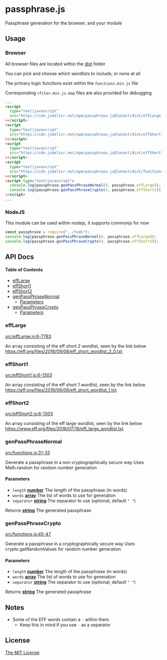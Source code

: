 # passphrase.js

Passphrase generation for the browser, and your module

## Usage

### Browser

All browser files are located within the [dist](./dist) folder

You can pick and choose which wordlists to include, or none at all

The primary logic functions exist within the `functions.min.js` file

Corresponding `<file>.min.js.map` files are also provided for debugging

```html
...
<script
  type="text/javascript"
  src="https://cdn.jsdelivr.net/npm/passphrase.js@latest/dist/effLarge.min.js"
></script>
<script
  type="text/javascript"
  src="https://cdn.jsdelivr.net/npm/passphrase.js@latest/dist/effShort1.min.js"
></script>
<script
  type="text/javascript"
  src="https://cdn.jsdelivr.net/npm/passphrase.js@latest/dist/effShort2.min.js"
></script>
<script
  type="text/javascript"
  src="https://cdn.jsdelivr.net/npm/passphrase.js@latest/dist/functions.min.js"
></script>
<script type="text/javascript">
  console.log(passphrase.genPassPhraseNormal(4, passphrase.effLarge));
  console.log(passphrase.genPassPhraseCrypto(4, passphrase.effShort1));
</script>
...
```

### NodeJS

This module can be used within nodejs, it supports commonjs for now

```js
const passphrase = require("../todo");
console.log(passphrase.genPassPhraseNormal(4, passphrase.effLarge));
console.log(passphrase.genPassPhraseCrypto(4, passphrase.effShort1));
```

## API Docs

<!-- Generated by documentation.js. Update this documentation by updating the source code. -->

#### Table of Contents

- [effLarge](#efflarge)
- [effShort1](#effshort1)
- [effShort2](#effshort2)
- [genPassPhraseNormal](#genpassphrasenormal)
  - [Parameters](#parameters)
- [genPassPhraseCrypto](#genpassphrasecrypto)
  - [Parameters](#parameters-1)

### effLarge

[src/effLarge.js:6-7783](https://github.com/zdzielinski/passphrase.js/blob/7a5d6250b7149196c5c6a4db37a644a1578dfba1/src/effLarge.js#L6-L7783 "Source code on GitHub")

An array consisting of the eff short 2 wordlist, seen by the link below
<https://eff.org/files/2016/09/08/eff_short_wordlist_2_0.txt>

### effShort1

[src/effShort1.js:6-1303](https://github.com/zdzielinski/passphrase.js/blob/7a5d6250b7149196c5c6a4db37a644a1578dfba1/src/effShort1.js#L6-L1303 "Source code on GitHub")

An array consisting of the eff short 1 wordlist, seen by the link below
<https://eff.org/files/2016/09/08/eff_short_wordlist_1.txt>

### effShort2

[src/effShort2.js:6-1303](https://github.com/zdzielinski/passphrase.js/blob/7a5d6250b7149196c5c6a4db37a644a1578dfba1/src/effShort2.js#L6-L1303 "Source code on GitHub")

An array consisting of the eff large wordlist, seen by the link below
<https://www.eff.org/files/2016/07/18/eff_large_wordlist.txt>

### genPassPhraseNormal

[src/functions.js:31-33](https://github.com/zdzielinski/passphrase.js/blob/7a5d6250b7149196c5c6a4db37a644a1578dfba1/src/functions.js#L31-L33 "Source code on GitHub")

Generate a passphrase in a non cryptographically secure way
Uses Math.random for random number generation

#### Parameters

- `length` **[number](https://developer.mozilla.org/docs/Web/JavaScript/Reference/Global_Objects/Number)** The length of the passphrase (in words)
- `words` **[array](https://developer.mozilla.org/docs/Web/JavaScript/Reference/Global_Objects/Array)** The list of words to use for generation
- `separator` **[string](https://developer.mozilla.org/docs/Web/JavaScript/Reference/Global_Objects/String)** The separator to use (optional, default `" "`)

Returns **[string](https://developer.mozilla.org/docs/Web/JavaScript/Reference/Global_Objects/String)** The generated passphrase

### genPassPhraseCrypto

[src/functions.js:45-47](https://github.com/zdzielinski/passphrase.js/blob/7a5d6250b7149196c5c6a4db37a644a1578dfba1/src/functions.js#L45-L47 "Source code on GitHub")

Generate a passphrase in a cryptographically secure way
Uses crypto.getRandomValues for random number generation

#### Parameters

- `length` **[number](https://developer.mozilla.org/docs/Web/JavaScript/Reference/Global_Objects/Number)** The length of the passphrase (in words)
- `words` **[array](https://developer.mozilla.org/docs/Web/JavaScript/Reference/Global_Objects/Array)** The list of words to use for generation
- `separator` **[string](https://developer.mozilla.org/docs/Web/JavaScript/Reference/Global_Objects/String)** The separator to use (optional, default `" "`)

Returns **[string](https://developer.mozilla.org/docs/Web/JavaScript/Reference/Global_Objects/String)** The generated passphrase

## Notes

- Some of the EFF words contain a `-` within them
  - Keep this in mind if you use `-` as a separator

## License

[The MIT License](./LICENSE)
